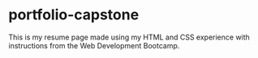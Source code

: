 # portfolio-capstone
 This is my resume page made using my HTML and CSS experience with instructions from the Web Development Bootcamp.

